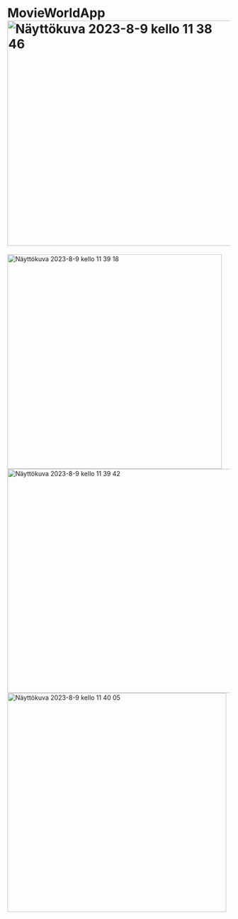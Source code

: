 # MovieWorldApp<img width="508" alt="Näyttökuva 2023-8-9 kello 11 38 46" src="https://github.com/Ckeihas/MovieWorldApp/assets/96183675/78715e2f-40ae-453b-8115-05299a11e25f">
<img width="484" alt="Näyttökuva 2023-8-9 kello 11 39 18" src="https://github.com/Ckeihas/MovieWorldApp/assets/96183675/280a50fa-2160-4a5f-a5c1-a9c19a7b39cf">
<img width="505" alt="Näyttökuva 2023-8-9 kello 11 39 42" src="https://github.com/Ckeihas/MovieWorldApp/assets/96183675/082a38a2-c410-480d-b31e-4fde4c4852c3">
<img width="494" alt="Näyttökuva 2023-8-9 kello 11 40 05" src="https://github.com/Ckeihas/MovieWorldApp/assets/96183675/f702585d-073d-442f-95e3-b37c9490fcb0">
